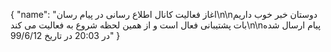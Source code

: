 {   "name": "اغاز فعالیت کانال اطلاع رسانی در پیام رسان\n\nدوستان خبر خوب داریم بات پشتیبانی فعال است و از همین لحظه شروع به فعالیت می کند\n\nپیام ارسال شده در 20:03 در تاریخ 99/6/12" }
